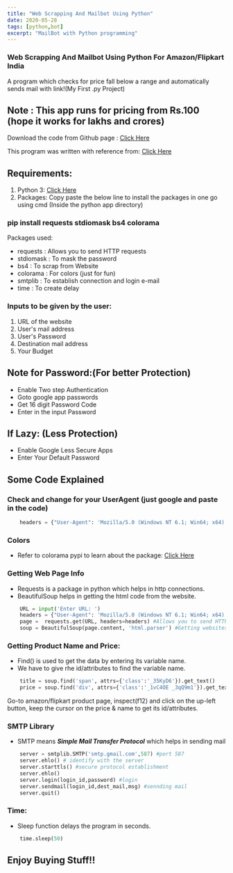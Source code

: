 ```yaml
---
title: "Web Scrapping And Mailbot Using Python"
date: 2020-05-28
tags: [python,bot]
excerpt: "MailBot with Python programming"
---
```


### Web Scrapping And Mailbot Using Python For Amazon/Flipkart India

A program which checks for price fall below a range and automatically sends mail with link!(My First .py Project)

## Note : This app runs for pricing from Rs.100 (hope it works for lakhs and crores)

Download the code from Github page : [Click Here](https://github.com/Yedhubooshan/product-price-checker)

This program was written with reference from: [Click Here](https://www.youtube.com/watch?v=Bg9r_yLk7VY)

## Requirements:

1. Python 3: [Click Here](https://www.python.org)
2. Packages:  Copy paste the below line to install the packages in one go using cmd (Inside the python app directory)

### pip install requests stdiomask bs4 colorama

Packages used:
  - requests : Allows you to send HTTP requests
  - stdiomask : To mask the password
  - bs4 : To scrap from Website
  - colorama : For colors (just for fun)
  - smtplib : To establish connection and login e-mail
  - time : To create delay
  

### Inputs to be given by the user:

1. URL of the website
2. User's mail address
3. User's Password
4. Destination mail address
5. Your Budget

## Note for Password:(For better Protection)
- Enable Two step Authentication 
- Goto google app passwords
- Get 16 digit Password Code
- Enter in the input Password

## If Lazy: (Less Protection)
- Enable Google Less Secure Apps
- Enter Your Default Password

## Some Code Explained

### Check and change for your UserAgent (just google and paste in the code)
```python
	headers = {"User-Agent": 'Mozilla/5.0 (Windows NT 6.1; Win64; x64) AppleWebKit/537.36 (KHTML, like Gecko) Chrome/81.0.4044.138 Safari/537.36'}
```

### Colors
- Refer to colorama pypi to learn about the package: [Click Here](https://pypi.org/project/colorama)

### Getting Web Page Info
- Requests is a package in python which helps in http connections.
- BeautifulSoup helps in getting the html code from the website.
```python
	URL = input('Enter URL: ')
	headers = {"User-Agent": 'Mozilla/5.0 (Windows NT 6.1; Win64; x64) AppleWebKit/537.36 (KHTML, like Gecko) Chrome/81.0.4044.138 Safari/537.36'}
	page =  requests.get(URL, headers=headers) #Allows you to send HTTP requests
	soup = BeautifulSoup(page.content, 'html.parser') #Getting websites's content
```

### Getting Product Name and Price:

- Find() is used to get the data by entering its variable name.
- We have to give rhe id/attributes to find the variable name.
```python
	title = soup.find('span', attrs={'class':'_35KyD6'}).get_text()
	price = soup.find('div', attrs={'class':'_1vC4OE _3qQ9m1'}).get_text()
```

Go-to amazon/flipkart product page, inspect(f12) and click on the up-left button, keep the cursor on the price & name to get its id/attributes.

### SMTP Library
- SMTP means ***Simple Mail Transfer Protocol*** which helps in sending mail
```python
	server = smtplib.SMTP('smtp.gmail.com',587) #port 587
	server.ehlo() # identify with the server
	server.starttls() #secure protocol establishment
	server.ehlo() 
	server.login(login_id,password) #login
	server.sendmail(login_id,dest_mail,msg) #sennding mail
	server.quit()
```

### Time:
- Sleep function delays the program in seconds.
```python 
	time.sleep(50)
```

## Enjoy Buying Stuff!!

